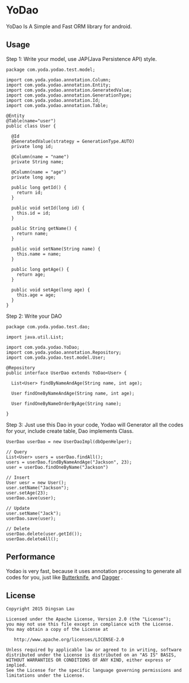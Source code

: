 YoDao
============

YoDao Is A Simple and Fast ORM library for android.


Usage
-----

Step 1: Write your model, use JAP(Java Persistence API) style.


    package com.yoda.yodao.test.model;

    import com.yoda.yodao.annotation.Column;
    import com.yoda.yodao.annotation.Entity;
    import com.yoda.yodao.annotation.GeneratedValue;
    import com.yoda.yodao.annotation.GenerationType;
    import com.yoda.yodao.annotation.Id;
    import com.yoda.yodao.annotation.Table;

    @Entity
    @Table(name="user")
    public class User {

      @Id
      @GeneratedValue(strategy = GenerationType.AUTO)
      private long id;

      @Column(name = "name")
      private String name;

      @Column(name = "age")
      private long age;

      public long getId() {
        return id;
      }

      public void setId(long id) {
        this.id = id;
      }

      public String getName() {
        return name;
      }

      public void setName(String name) {
        this.name = name;
      }

      public long getAge() {
        return age;
      }

      public void setAge(long age) {
        this.age = age;
      }
    }


Step 2: Write your DAO


    package com.yoda.yodao.test.dao;

    import java.util.List;

    import com.yoda.yodao.YoDao;
    import com.yoda.yodao.annotation.Repository;
    import com.yoda.yodao.test.model.User;

    @Repository
    public interface UserDao extends YoDao<User> {

      List<User> findByNameAndAge(String name, int age);

      User findOneByNameAndAge(String name, int age);

      User findOneByNameOrderByAge(String name);

    }


Step 3: Just use this Dao in your code, Yodao will Generator all the codes for your, include create table, Dao implements Class.

    UserDao userDao = new UserDaoImpl(dbOpenHelper);

    // Query
    List<User> users = userDao.findAll();
    users = userDao.findByNameAndAge("Jackson", 23);
    user = userDao.findOneByName("Jackson")

    // Insert
    User uesr = new User();
    user.setName("Jackson");
    user.setAge(23);
    userDao.save(user);

    // Update
    user.setName("Jack");
    userDao.save(user);

    // Delete
    userDao.delete(user.getId());
    userDao.deleteAll();


Performance
-----------

Yodao is very fast, because it uses annotation processing to generate all codes for you, just like [Butterknife](https://github.com/JakeWharton/butterknife), and [Dagger](https://github.com/square/dagger) .



License
-------

    Copyright 2015 Dingsan Lau

    Licensed under the Apache License, Version 2.0 (the "License");
    you may not use this file except in compliance with the License.
    You may obtain a copy of the License at

       http://www.apache.org/licenses/LICENSE-2.0

    Unless required by applicable law or agreed to in writing, software
    distributed under the License is distributed on an "AS IS" BASIS,
    WITHOUT WARRANTIES OR CONDITIONS OF ANY KIND, either express or implied.
    See the License for the specific language governing permissions and
    limitations under the License.
